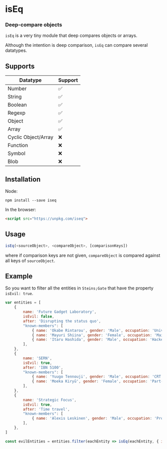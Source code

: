 # isEq

### Deep-compare objects

`isEq` is a very tiny module that deep compares objects or arrays.

Although the intention is deep comparison, `isEq` can compare several datatypes.

## Supports

| Datatype             	| Support	|
|---------------------	|---		|
| Number              	| ✅ 	|
| String              	| ✅ 	|
| Boolean             	| ✅ 	|
| Regexp              	| ✅ 	|
| Object              	| ✅ 	|
| Array               	| ✅ 	|
| Cyclic Object/Array 	| ❌ 	|
| Function            	| ❌ 	|
| Symbol              	| ❌ 	|
| Blob                	| ❌ 	|

## Installation

Node:

```Shell
npm install --save iseq
```

In the browser:
```HTML
<script src="https://unpkg.com/iseq">
```

## Usage

```JavaScript
isEq(<sourceObject>, <compareObject>, [comparisonKeys])
```

where if comparison keys are not given, `compareObject` is compared against all keys of `sourceObject`.

## Example

So you want to filter all the entities in `Steins;Gate` that have the property `isEvil: true`.

```JavaScript
var entities = [
	{
		name: 'Future Gadget Laboratory',
		isEvil: false,
		after: 'Disrupting the status quo',
		"known-members": [
			{ name: 'Okabe Rintarou', gender: 'Male', occupation: 'University student' },
			{ name: 'Mayuri Shiina', gender: 'Female', occupation: 'Maid at May Queen' },
			{ name: 'Itaru Hashida', gender: 'Male', occupation: 'Hacker' },
		],
	},
	{
		name: 'SERN',
		isEvil: true,
		after: 'IBN 5100',
		"known-members": [
			{ name: 'Yuugo Tennouji', gender: 'Male', occupation: 'CRT mechanic' },
			{ name: 'Moeka Kiryū', gender: 'Female', occupation: 'Part-time editor' },
		],
	},
	{
		name: 'Strategic Focus',
		isEvil: true,
		after: 'Time travel',
		"known-members": [
			{ name: 'Alexis Leskinen', gender: 'Male', occupation: 'Professor' },
		],
	},
]

const evilEntities = entities.filter(eachEntity => isEq(eachEntity, { isEvil: true }, ['isEvil']));
```